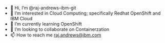 - 👋 Hi, I’m @raj-andrews-ibm-git
- 👀 I’m interested in Cloud Computing; specifically Redhat OpenShift and IBM Cloud
- 🌱 I’m currently learning OpenShift
- 💞️ I’m looking to collaborate on Containerzation
- 📫 How to reach me raj.andrews@ibm.com

<!---
raj-andrews-ibm-git/raj-andrews-ibm-git is a ✨ special ✨ repository because its `README.md` (this file) appears on your GitHub profile.
You can click the Preview link to take a look at your changes.
--->
